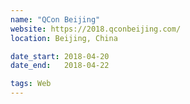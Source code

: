 ```yaml
---
name: "QCon Beijing"
website: https://2018.qconbeijing.com/
location: Beijing, China

date_start: 2018-04-20
date_end:   2018-04-22

tags: Web
---
```


